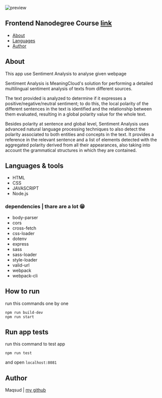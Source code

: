 ![preview](https://i.ibb.co/S6Fq4XG/screenshot.png)

## Frontend Nanodegree Course [link](https://www.udacity.com/course/front-end-web-developer-nanodegree--nd0011)


-   [About](#about)
-   [Languages](#languages)
-   [Author](#author)

## About

This app use Sentiment Analysis to analyse given webpage

Sentiment Analysis is MeaningCloud's solution for performing a detailed multilingual sentiment analysis of texts from different sources.

The text provided is analyzed to determine if it expresses a positive/negative/neutral sentiment; to do this, the local polarity of the different sentences in the text is identified and the relationship between them evaluated, resulting in a global polarity value for the whole text.

Besides polarity at sentence and global level, Sentiment Analysis uses advanced natural language processing techniques to also detect the polarity associated to both entities and concepts in the text. It provides a reference in the relevant sentence and a list of elements detected with the aggregated polarity derived from all their appearances, also taking into account the grammatical structures in which they are contained.

## Languages & tools

-   HTML
-   CSS
-   JAVASCRIPT
-   Node.js
### dependencies | thare are a lot 😁  
-   body-parser
-   cors
-   cross-fetch
-   css-loader
-   dotenv
-   express
-   sass
-   sass-loader
-   style-loader
-   valid-url
-   webpack
-   webpack-cli

## How to run 
run this commands one by one
```
npm run build-dev
npm run start
```
## Run app tests
run this command to test app
```
npm run test
```

and open `localhost:8081`

## Author

Maqsud | [my github](https://github.com/maqsudcoder)

